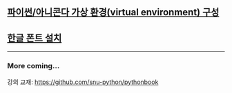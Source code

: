 
## [파이썬/아니콘다 가상 환경(virtual environment) 구성](virtual-environment.md)

## [한글 폰트 설치](korean-fonts-setup.md)
- - -

### More coming...

강의 교재: <https://github.com/snu-python/pythonbook>
